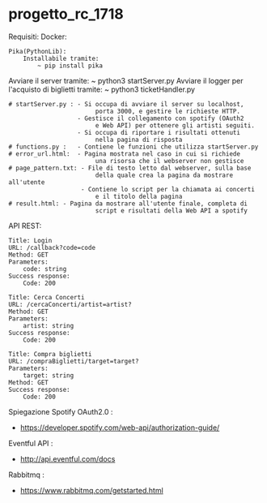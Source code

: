 # progetto_rc_1718

Requisiti:
	Docker:

	Pika(PythonLib):
		Installabile tramite:
			~ pip install pika

Avviare il server tramite:
	~ python3 startServer.py
Avviare il logger per l'acquisto di biglietti tramite:
	~ python3 ticketHandler.py
	
	# startServer.py : - Si occupa di avviare il server su localhost, 
							porta 3000, e gestire le richieste HTTP.
					   - Gestisce il collegamento con spotify (OAuth2
							e Web API) per ottenere gli artisti seguiti.
					   - Si occupa di riportare i risultati ottenuti 
							nella pagina di risposta
	# functions.py :   - Contiene le funzioni che utilizza startServer.py
	# error_url.html:  - Pagina mostrata nel caso in cui si richiede
							una risorsa che il webserver non gestisce
	# page_pattern.txt: - File di testo letto dal webserver, sulla base
							della quale crea la pagina da mostrare all'utente
						- Contiene lo script per la chiamata ai concerti
							e il titolo della pagina
	# result.html: - Pagina da mostrare all'utente finale, completa di
							script e risultati della Web API a spotify
							
						

API REST:

	Title: Login
	URL: /callback?code=code
	Method: GET
	Parameters:
		code: string
	Success response:
		Code: 200

	Title: Cerca Concerti
	URL: /cercaConcerti/artist=artist?
	Method: GET
	Parameters:
		artist: string
	Success response:
		Code: 200

	Title: Compra biglietti
	URL: /compraBiglietti/target=target?
	Parameters:
		target: string
	Method: GET
	Success response: 
		Code: 200

Spiegazione Spotify OAuth2.0 : 
 - https://developer.spotify.com/web-api/authorization-guide/
 
 Eventful API :
 - http://api.eventful.com/docs
 
 Rabbitmq :
 - https://www.rabbitmq.com/getstarted.html
